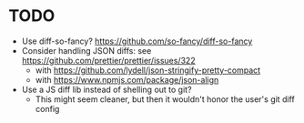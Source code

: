 # TODO

* Use diff-so-fancy? https://github.com/so-fancy/diff-so-fancy
* Consider handling JSON diffs: see https://github.com/prettier/prettier/issues/322
  * with https://github.com/lydell/json-stringify-pretty-compact
  * with https://www.npmjs.com/package/json-align
* Use a JS diff lib instead of shelling out to git?
  * This might seem cleaner, but then it wouldn't honor the user's git diff config
